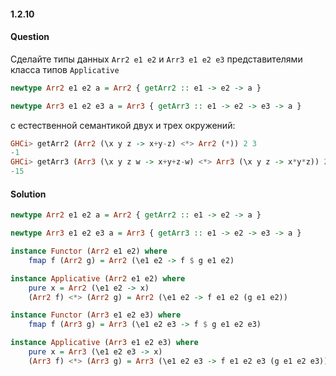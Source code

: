 #### 1.2.10
#### Question
Сделайте типы данных `Arr2 e1 e2` и `Arr3 e1 e2 e3` представителями класса типов `Applicative`
```haskell
newtype Arr2 e1 e2 a = Arr2 { getArr2 :: e1 -> e2 -> a }

newtype Arr3 e1 e2 e3 a = Arr3 { getArr3 :: e1 -> e2 -> e3 -> a }
```
с естественной семантикой двух и трех окружений:
```haskell
GHCi> getArr2 (Arr2 (\x y z -> x+y-z) <*> Arr2 (*)) 2 3
-1
GHCi> getArr3 (Arr3 (\x y z w -> x+y+z-w) <*> Arr3 (\x y z -> x*y*z)) 2 3 4
-15
```
#### Solution
```haskell
newtype Arr2 e1 e2 a = Arr2 { getArr2 :: e1 -> e2 -> a }

newtype Arr3 e1 e2 e3 a = Arr3 { getArr3 :: e1 -> e2 -> e3 -> a }

instance Functor (Arr2 e1 e2) where
	fmap f (Arr2 g) = Arr2 (\e1 e2 -> f $ g e1 e2)

instance Applicative (Arr2 e1 e2) where
	pure x = Arr2 (\e1 e2 -> x)
	(Arr2 f) <*> (Arr2 g) = Arr2 (\e1 e2 -> f e1 e2 (g e1 e2))

instance Functor (Arr3 e1 e2 e3) where
	fmap f (Arr3 g) = Arr3 (\e1 e2 e3 -> f $ g e1 e2 e3)

instance Applicative (Arr3 e1 e2 e3) where
	pure x = Arr3 (\e1 e2 e3 -> x)
	(Arr3 f) <*> (Arr3 g) = Arr3 (\e1 e2 e3 -> f e1 e2 e3 (g e1 e2 e3))
```
